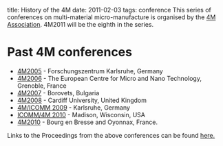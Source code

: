 title: History of the 4M
date: 2011-02-03 
tags: conference
This series of conferences on multi-material micro-manufacture is organised by the [4M Association](/4m-association/node/1.html). 4M2011 will be the eighth in the series.
<!--break-->
# Past 4M conferences

 * [4M2005](http://www.4m-net.org/4M_Conference "4M2005 Conference") - Forschungszentrum Karlsruhe, Germany  
 * [4M2006](http://www.4m-net.org/Conference/4M2006 "4M2006 Conference") - The European Centre for Micro and Nano Technology, Grenoble, France  
 * [4M2007](http://www.4m-net.org/Conference/4M2007 "4M2007 Conference") - Borovets, Bulgaria  
 * [4M2008](http://www.4m-net.org/Conference/4M2008 "4M2008 Conference") - Cardiff University, United Kingdom
 * [4M/ICOMM 2009](/4m-association/conference/200.html) - Karlsruhe, Germany
 * [ICOMM/4M 2010](http://www.conferencing.uwex.edu/conferences/ICOMM10) - Madison, Wisconsin, USA  
 * [4M2010](/4m-association/conference/2010/2010.html) - Bourg en Bresse and Oyonnax, France. 

Links to the Proceedings from the above conferences can be found [here.](/4m-association/content/4M-conference-serie/4M-conference-serie.html)